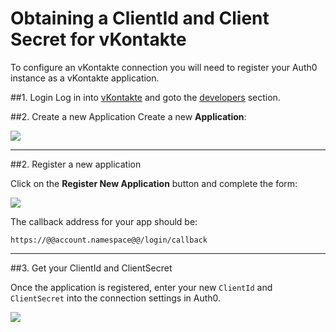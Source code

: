 # Obtaining a ClientId and Client Secret for vKontakte

To configure an vKontakte connection you will need to register your Auth0 instance as a vKontakte application.

##1. Login
Log in into [vKontakte](http://vk.vom) and goto the [developers](http://vk.com/dev) section.

##2. Create a new Application
Create a new __Application__:

![](img/vkontakte-create-app.png)

---

##2. Register a new application

Click on the __Register New Application__ button and complete the form:

![](img/amazon-register-app.png)

The callback address for your app should be:

	https://@@account.namespace@@/login/callback

---

##3. Get your ClientId and ClientSecret

Once the application is registered, enter your new `ClientId` and `ClientSecret` into the connection settings in Auth0.

![](img/amazon-add-connection.png)


